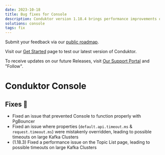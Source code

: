 ```yaml
---
date: 2023-10-18
title: Bug fixes for Console
description: Conduktor version 1.18.4 brings performance improvements on large Kafka Clusters.
solutions: console
tags: fix
---
```


Submit your feedback via our [public roadmap](https://product.conduktor.help/).

Visit our [Get Started](https://www.conduktor.io/get-started/) page to test our latest version of Conduktor.

To receive updates on our future Releases, visit [Our Support Portal](https://support.conduktor.io/hc/en-gb/sections/16400521075217-Releases) and "Follow".

# Conduktor Console

## Fixes 🔨

- Fixed an issue that prevented Console to function properly with PgBouncer
- Fixed an issue where properties (`default.api.timeout.ms` & `request.timeout.ms`) were mistakenly overridden, leading to possible timeouts on large Kafka Clusters
- (1.18.3) Fixed a performance issue on the Topic List page, leading to possible timeouts on large Kafka Clusters